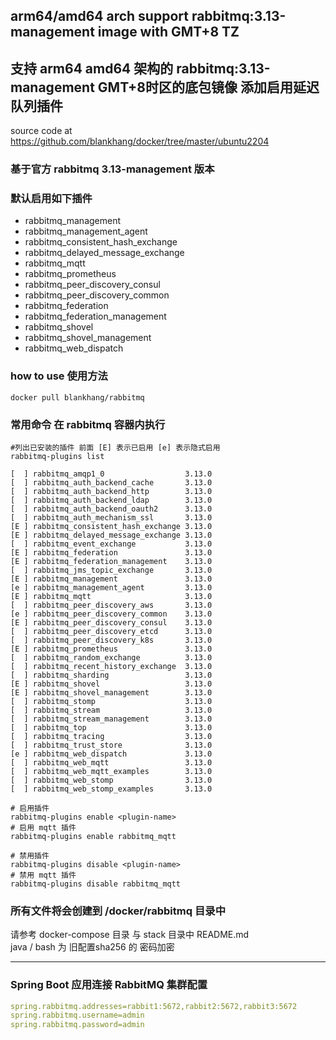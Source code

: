## arm64/amd64 arch support rabbitmq:3.13-management image with GMT+8 TZ 
## 支持 arm64 amd64 架构的 rabbitmq:3.13-management GMT+8时区的底包镜像 添加启用延迟队列插件
source code at https://github.com/blankhang/docker/tree/master/ubuntu2204

### 基于官方 rabbitmq 3.13-management 版本
### 默认启用如下插件
- rabbitmq_management
- rabbitmq_management_agent
- rabbitmq_consistent_hash_exchange
- rabbitmq_delayed_message_exchange
- rabbitmq_mqtt
- rabbitmq_prometheus
- rabbitmq_peer_discovery_consul
- rabbitmq_peer_discovery_common
- rabbitmq_federation
- rabbitmq_federation_management
- rabbitmq_shovel
- rabbitmq_shovel_management
- rabbitmq_web_dispatch

### how to use 使用方法
```shell
docker pull blankhang/rabbitmq
```

### 常用命令 在 rabbitmq 容器内执行
```shell
#列出已安装的插件 前面 [E] 表示已启用 [e] 表示隐式启用
rabbitmq-plugins list

[  ] rabbitmq_amqp1_0                  3.13.0
[  ] rabbitmq_auth_backend_cache       3.13.0
[  ] rabbitmq_auth_backend_http        3.13.0
[  ] rabbitmq_auth_backend_ldap        3.13.0
[  ] rabbitmq_auth_backend_oauth2      3.13.0
[  ] rabbitmq_auth_mechanism_ssl       3.13.0
[E ] rabbitmq_consistent_hash_exchange 3.13.0
[E ] rabbitmq_delayed_message_exchange 3.13.0
[  ] rabbitmq_event_exchange           3.13.0
[E ] rabbitmq_federation               3.13.0
[E ] rabbitmq_federation_management    3.13.0
[  ] rabbitmq_jms_topic_exchange       3.13.0
[E ] rabbitmq_management               3.13.0
[e ] rabbitmq_management_agent         3.13.0
[E ] rabbitmq_mqtt                     3.13.0
[  ] rabbitmq_peer_discovery_aws       3.13.0
[e ] rabbitmq_peer_discovery_common    3.13.0
[E ] rabbitmq_peer_discovery_consul    3.13.0
[  ] rabbitmq_peer_discovery_etcd      3.13.0
[  ] rabbitmq_peer_discovery_k8s       3.13.0
[E ] rabbitmq_prometheus               3.13.0
[  ] rabbitmq_random_exchange          3.13.0
[  ] rabbitmq_recent_history_exchange  3.13.0
[  ] rabbitmq_sharding                 3.13.0
[E ] rabbitmq_shovel                   3.13.0
[E ] rabbitmq_shovel_management        3.13.0
[  ] rabbitmq_stomp                    3.13.0
[  ] rabbitmq_stream                   3.13.0
[  ] rabbitmq_stream_management        3.13.0
[  ] rabbitmq_top                      3.13.0
[  ] rabbitmq_tracing                  3.13.0
[  ] rabbitmq_trust_store              3.13.0
[e ] rabbitmq_web_dispatch             3.13.0
[  ] rabbitmq_web_mqtt                 3.13.0
[  ] rabbitmq_web_mqtt_examples        3.13.0
[  ] rabbitmq_web_stomp                3.13.0
[  ] rabbitmq_web_stomp_examples       3.13.0

# 启用插件
rabbitmq-plugins enable <plugin-name>
# 启用 mqtt 插件
rabbitmq-plugins enable rabbitmq_mqtt

# 禁用插件
rabbitmq-plugins disable <plugin-name>
# 禁用 mqtt 插件
rabbitmq-plugins disable rabbitmq_mqtt
```


### 所有文件将会创建到 /docker/rabbitmq 目录中
请参考 docker-compose 目录 与 stack 目录中 README.md  
java / bash 为 旧配置sha256 的 密码加密

---
### Spring Boot 应用连接 RabbitMQ 集群配置
```yaml
spring.rabbitmq.addresses=rabbit1:5672,rabbit2:5672,rabbit3:5672
spring.rabbitmq.username=admin
spring.rabbitmq.password=admin
```